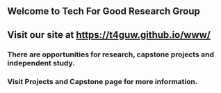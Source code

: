 ## Welcome to Tech For Good Research Group
## Visit our site at https://t4guw.github.io/www/
### There are opportunities for research, capstone projects and independent study.
### Visit Projects and Capstone page for more information.
